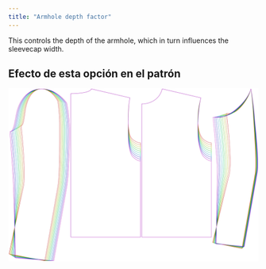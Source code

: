 ```yaml
---
title: "Armhole depth factor"
---
```


This controls the depth of the armhole, which in turn influences the sleevecap width.

## Efecto de esta opción en el patrón

![This image shows the effect of this option by superimposing several variants that have a different value for this option](bent_armholedepthfactor_sample.svg "Effect of this option on the pattern")
